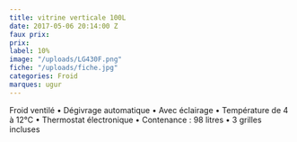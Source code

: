 ```yaml
---
title: vitrine verticale 100L
date: 2017-05-06 20:14:00 Z
faux prix: 
prix: 
label: 10%
image: "/uploads/LG430F.png"
fiche: "/uploads/fiche.jpg"
categories: Froid
marques: ugur
---
```


 Froid ventilé • Dégivrage automatique • Avec éclairage • Température de 4 à 12°C • Thermostat électronique • Contenance : 98 litres • 3 grilles incluses